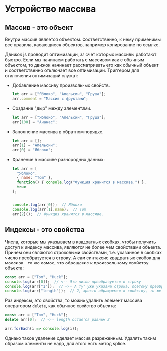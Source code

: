 # Устройство массива

## Массив - это объект

Внутри массив является объектом. Соответственно, к нему применимы все правила, касающиеся объектов, например копирование по ссылке.

Движок js проводит оптимизации, за счет которых массивы работают быстро. Если мы начинаем работать с массивом как с обычным объектом, то движок начинает рассматривать его как обычный объект и соответственно отключает все оптимизации. Триггером для отключения оптимизаций служат:

* Добавление массиву произвольных свойств.

  ```javascript
  let arr = ["Яблоко", "Апельсин", "Груша"];
  arr.comment = "Массив с фруктами";
  ```

* Создание "дыр" между элементами.

  ```javascript
  let arr = ["Яблоко", "Апельсин", "Груша"];
  arr[100] = "Ананас";
  ```

* Заполнение массива в обратном порядке.

  ```javascript
  let arr = [];
  arr[1] = "Апельсин";
  arr[0] = "Яблоко";
  ```

* Хранение в массиве разнородных данных:

  ```javascript
  let arr = [
    "Яблоко", 
    { name: "Tom" }, 
    function() { console.log("Функция хранится в массиве.") },
    true
  ];
  
  
  console.log(arr[0]);  // Яблоко
  console.log(arr[1].name);  // Tom
  arr[2]();  // Функция хранится в массиве.
  ```

## Индексы - это свойства

Числа, которые мы указываем в квадратных скобках, чтобы получить доступ к индексу массива, являются не более чем свойствами объекта. Причем они являются строковыми свойствами, т.е. указанное в скобках число преобразуется в строку. А сам синтаксис квадратных скобок для массива - то же самое, что обращение к произвольному свойству объекта:

```javascript
const arr = ["Tom", "Huck"];
console.log(arr[0]);  // <-- Это число преобразуется в строку
console.log(arr["1"]);  // <-- А тут уже указана строка, поэтому преобразования не будет
console.log(arr["length"]);  // 2, просто обращаемся к свойству, то же самое что arr.length
```

Раз индексы, это свойства, то можно удалить элемент массива оператором `delete`, как обычное свойство объекта:

```javascript
const arr = ["Tom", "Huck"];
delete arr[0];  // <-- length остается равным 2

arr.forEach(i => console.log(i));
```

Однако такое удаление сделает массив разреженным. Удалять таким образом элементы не надо, для этого есть метод splice.